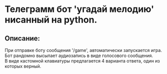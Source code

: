 # Телеграмм бот 'угадай мелодию' нисанный на python.
## Описание:
При отправке боту сообщения '/game', автоматически запускается игра.    
Бот рандомно высылает аудиозапись в виде голосового сообщения.    
В виде кастомной клавиатуры предлагается 4 варианта ответа, один из которых верный.            
